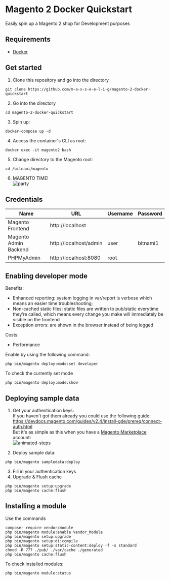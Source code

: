 # Magento 2 Docker Quickstart
Easily spin up a Magento 2 shop for Development purposes

## Requirements
- [Docker](https://docs.docker.com/engine/install/)

## Get started
1. Clone this repository and go into the directory
```
git clone https://github.com/m-a-x-s-e-e-l-i-g/magento-2-docker-quickstart
```
2. Go into the directory
```
cd magento-2-docker-quickstart
```
3. Spin up:
```
docker-compose up -d
```
4. Access the container's CLI as root:
```
docker exec -it magento2 bash
```
5. Change directory to the Magento root:
```
cd /bitnami/magento
```
6. MAGENTO TIME! \
![party](https://media4.giphy.com/media/UfJhMWe12OaIxJxzDw/giphy.gif)

## Credentials

Name | URL | Username | Password
----------------------|------------------------|------|---------
Magento Frontend      | http://localhost       |      |
Magento Admin Backend | http://localhost/admin | user | bitnami1
PHPMyAdmin            | http://localhost:8080  | root | 

## Enabling developer mode
Benefits: 
- Enhanced reporting: system logging in var/report is verbose which means an easier time troubleshooting;
- Non-cached static files: static files are written to pub/static everytime they’re called, which means every change you make will immediately be visible on the frontend
- Exception errors: are shown in the browser instead of being logged

Costs: 
- Performance

Enable by using the following command:
```
php bin/magento deploy:mode:set developer
```
To check the currently set mode
```
php bin/magento deploy:mode:show
```

## Deploying sample data
1. Get your authentication keys: \
If you haven't got them already you could use the following guide: \
https://devdocs.magento.com/guides/v2.4/install-gde/prereq/connect-auth.html \
But it's as simple as this when you have a [Magento Marketplace](https://repo.magento.com/) account: \
![animated-steps](https://user-images.githubusercontent.com/7907436/175305577-a92020f9-33ac-41f6-8f0f-55f89dfbe969.png)

2. Deploy sample data:
```
php bin/magento sampledata:deploy
```
3. Fill in your authentication keys  
4. Upgrade & Flush cache
```
php bin/magento setup:upgrade
php bin/magento cache:flush
```

## Installing a module
Use the commands
```
composer require vendor/module
php bin/magento module:enable Vendor_Module
php bin/magento setup:upgrade
php bin/magento setup:di:compile
php bin/magento setup:static-content:deploy -f -s standard
chmod -R 777 ./pub/ ./var/cache ./generated
php bin/magento cache:flush
```
To check installed modules:
```
php bin/magento module:status
```
